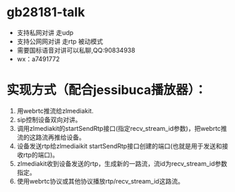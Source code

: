 # gb28181-talk
- 支持私网对讲 走udp
- 支持公网网对讲 走rtp 被动模式
- 需要国标语音对讲可以私聊,QQ:90834938
- wx：a7491772

# 实现方式（配合jessibuca播放器）：
1. 用webrtc推流给zlmediakit.
2. sip控制设备双向对讲。
3. 调用zlmediakit的startSendRtp接口(指定recv_stream_id参数)，把webrtc推流的这路流再推给设备。
4. 设备发送rtp给zlmediaikit startSendRtp接口创建的端口(也就是用于发送和接收rtp的端口)。
5. zlmediakit收到设备发送的rtp，生成新的一路流，流id为recv_stream_id参数指定。
6. 使用webrtc协议或其他协议播放rtp/recv_stream_id这路流。

